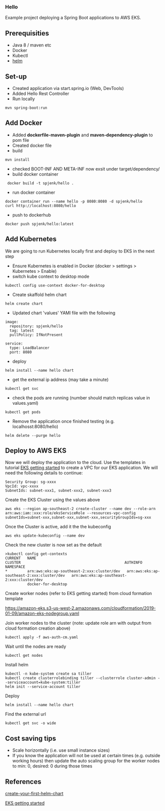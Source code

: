 ### Hello 
Example project deploying a Spring Boot applications to AWS EKS. 

## Prerequisities 
* Java 8 / maven etc
* Docker 
* Kubectl 
* [helm](https://github.com/helm/helm)

## Set-up  
* Created application via start.spring.io (Web, DevTools) 
* Added Hello Rest Controller 
* Run locally 
```
mvn spring-boot:run
``` 

## Add Docker 
* Added __dockerfile-maven-plugin__ and __maven-dependency-plugin__ to pom file
* Created docker file
* build 
```
mvn install
```
* checked BOOT-INF AND META-INF now exsit under target/dependency/
* build docker container 
```
 docker build -t spjenk/hello .
```
* run docker container 
```
docker container run --name hello -p 8080:8080 -d spjenk/hello
curl http://localhost:8080/hello
```
* push to dockerhub
```
docker push spjenk/hello:latest
```

## Add Kubernetes 
We are going to run Kubernetes locally first and deploy to EKS in the next step
* Ensure Kubernetes is enabled in Docker (docker > settings > Kubernetes > Enable)
* switch kube context to desktop mode
```
kubectl config use-context docker-for-desktop
```
* Create skaffold helm chart 
```
helm create chart
```
* Updated chart 'values' YAMl file with the following 
```
image:
  repository: spjenk/hello
  tag: latest
  pullPolicy: IfNotPresent
```
```
service:
  type: LoadBalancer
  port: 8080
```
* deploy
```
helm install --name hello chart
```
* get the external ip address (may take a minute)
```
kubectl get svc
```
* check the pods are running (number should match replicas value in values.yaml)
```
kubectl get pods
```
* Remove the application once finished testing (e.g. localhosst:8080/hello)
```
helm delete --purge hello
```

## Deploy to AWS EKS

Now we will deploy the application to the cloud. 
Use the templates in tutorial [EKS getting started](https://docs.aws.amazon.com/eks/latest/userguide/getting-started.html) to create a VPC for our EKS application. We will need the following details to continue: 
```
Security Group: sg-xxxx
VpcId: vpc-xxxx
SubnetIds: subnet-xxx1, subnet-xxx2, subnet-xxx3
```
Create the EKS Cluster using the values above 
```
aws eks --region ap-southeast-2 create-cluster --name dev --role-arn arn:aws:iam::xxx:role/eksServiceRole --resources-vpc-config subnetIds=subnet-xxx,subnet-xxx,subnet-xxx,securityGroupIds=sg-xxx
```
Once the Cluster is active, add it the the kubeconfig
```
aws eks update-kubeconfig --name dev
```
Check the new cluster is now set as the default
```
>kubectl config get-contexts
CURRENT   NAME                                                  CLUSTER                                               AUTHINFO                                              NAMESPACE
*         arn:aws:eks:ap-southeast-2:xxx:cluster/dev   arn:aws:eks:ap-southeast-2:xxx:cluster/dev   arn:aws:eks:ap-southeast-2:xxx:cluster/dev
          docker-for-desktop
```
Create worker nodes (refer to EKS getting started) from cloud formation template

https://amazon-eks.s3-us-west-2.amazonaws.com/cloudformation/2019-01-09/amazon-eks-nodegroup.yaml

Join worker nodes to the cluster (note: update role arn with output from cloud formation creation above)
```
kubectl apply -f aws-auth-cm.yaml
```
Wait until the nodes are ready
```
kubectl get nodes
```
Install helm 
```
kubectl -n kube-system create sa tiller
kubectl create clusterrolebinding tiller --clusterrole cluster-admin --serviceaccount=kube-system:tiller
helm init --service-account tiller
```

Deploy
```
helm install --name hello chart
```

Find the external url
```
kubectl get svc -o wide
```

## Cost saving tips 
* Scale horizontally (i.e. use small instance sizes) 
* If you know the application will not be used at certain times (e.g. outside working hours) then update the auto scaling group for the worker nodes to min: 0, desired: 0 during those times


## References  
[create-your-first-helm-chart](https://docs.bitnami.com/kubernetes/how-to/create-your-first-helm-chart/)

[EKS getting started](https://docs.aws.amazon.com/eks/latest/userguide/getting-started.html)
